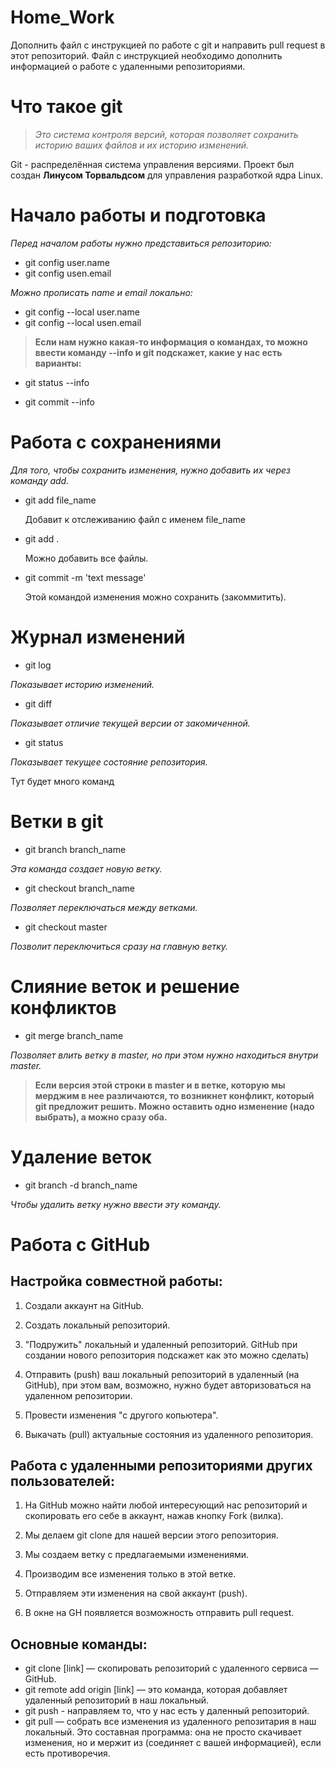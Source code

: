 # Home_Work
Дополнить файл с инструкцией по работе с git и направить pull request в этот репозиторий. Файл с инструкцией необходимо дополнить информацией о работе с удаленными репозиториями.

# Что такое git

> *Это система контроля версий, которая позволяет сохранить историю ваших файлов и их историю изменений.*

Git - распределённая система управления версиями. Проект был создан **Линусом Торвальдсом** для управления разработкой ядра Linux. 

# Начало работы и подготовка 

*Перед началом работы нужно представиться репозиторию:*
* git config user.name
* git config usen.email

*Можно прописать name и email локально:*
* git config --local user.name
* git config --local usen.email

>**Если нам нужно какая-то информация о командах, то можно ввести команду --info и git подскажет, какие у нас есть варианты:**

* git status --info

* git commit --info

# Работа с сохранениями

*Для того, чтобы сохранить изменения, нужно добавить их через команду add.*

* git add file_name

    Добавит к отслеживанию файл с именем file_name

* git add .

    Можно добавить все файлы. 

* git commit -m 'text message'

    Этой командой изменения можно сохранить (закоммитить).

# Журнал изменений

* git log

*Показывает историю изменений.*

* git diff

*Показывает отличие текущей версии от закомиченной.*

* git status

*Показывает текущее состояние репозитория.*

Тут будет много команд

# Ветки в git 

* git branch branch_name

*Эта команда создает новую ветку.*

* git checkout branch_name

*Позволяет переключаться между ветками.*

* git checkout master

*Позволит переключиться сразу на главную ветку.*

# Слияние веток и решение конфликтов 

* git merge branch_name

*Позволяет влить ветку в master, но при этом нужно находиться внутри master.* 

> **Если версия этой строки в master и в ветке, которую мы мерджим в нее различаются, то возникнет конфликт, который git предложит решить. Можно оставить одно изменение (надо выбрать), а можно сразу оба.**

# Удаление веток

* git branch -d branch_name

*Чтобы удалить ветку нужно ввести эту команду.*

# Работа с GitHub

## Настройка совместной работы:

1. Создали аккаунт на GitHub.

2. Создать локальный репозиторий.

3. "Подружить" локальный и удаленный репозиторий. GitHub при создании нового репозитория подскажет как это можно сделать)

4. Отправить (push) ваш локальный репозиторий в удаленный (на GitHub), при этом вам, возможно, нужно будет авторизоваться на удаленном репозитории.

5. Провести изменения "с другого копьютера".

6. Выкачать (pull) актуальные состояния из удаленного репозитория.

## Работа с удаленными репозиториями других пользователей: 

1. На GitHub можно найти любой интересующий нас репозиторий и скопировать его себе в аккаунт, нажав кнопку Fork (вилка). 

2. Мы делаем git clone для нашей версии этого репозитория. 

3. Мы создаем ветку с предлагаемыми изменениями. 

4. Производим все изменения только в этой ветке. 

5. Отправляем эти изменения на свой аккаунт (push). 

6. В окне на GH появляется возможность отправить pull request.

## Основные команды: 

* git clone [link] — скопировать репозиторий с удаленного сервиса — GitHub.  
* git remote add origin [link] — это команда, которая добавляет удаленный репозиторий в наш локальный. 
* git push - направляем то, что у нас есть у даленный репозиторий.
* git pull — собрать все изменения из удаленного репозитария в наш локальный. Это составная программа: она не просто скачивает изменения, но и мержит из (соединяет с вашей информацией), если есть противоречия. 
